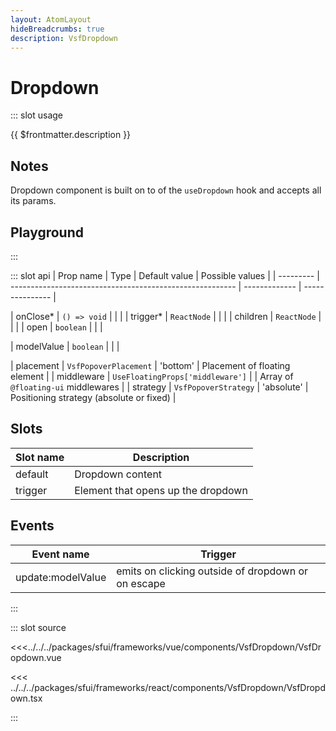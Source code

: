 ```yaml
---
layout: AtomLayout
hideBreadcrumbs: true
description: VsfDropdown
---
```


# Dropdown

::: slot usage

{{ $frontmatter.description }}

## Notes

Dropdown component is built on to of the `useDropdown` hook and accepts all its params.

## Playground

<Generate />

:::

::: slot api
| Prop name | Type                                                     | Default value | Possible values |
| --------- | -------------------------------------------------------- | ------------- | --------------- |
<!-- react -->
| onClose\* | `() => void`                                             |               |                 |
| trigger\* | `ReactNode`                                              |               |                 |
| children | `ReactNode` | | |
| open  | `boolean`                                                |               |                 |
<!-- end react -->
<!-- vue -->
| modelValue  | `boolean`                                                |               |                 |
<!-- end vue -->
| placement | `VsfPopoverPlacement`    | 'bottom'      | Placement of floating element              |
| middleware    | `UseFloatingProps['middleware']`                 |              | Array of `@floating-ui` middlewares |
| strategy | `VsfPopoverStrategy`    | 'absolute'      | Positioning strategy (absolute or fixed)         |
<!-- vue -->

## Slots

| Slot name |            Description            |
| --------- | ------------------------------- |
| default   | Dropdown content   |
| trigger   | Element that opens up the dropdown   |

## Events

| Event name |            Trigger               |
| ---------- | ----------------------------   |
| update:modelValue     |  emits on clicking outside of dropdown or on escape  |
<!-- end vue -->
:::

::: slot source
<SourceCode>

<!-- vue -->
<<<../../../packages/sfui/frameworks/vue/components/VsfDropdown/VsfDropdown.vue
<!-- end vue -->
<!-- react -->
<<< ../../../packages/sfui/frameworks/react/components/VsfDropdown/VsfDropdown.tsx
<!-- end react -->

</SourceCode>
:::
